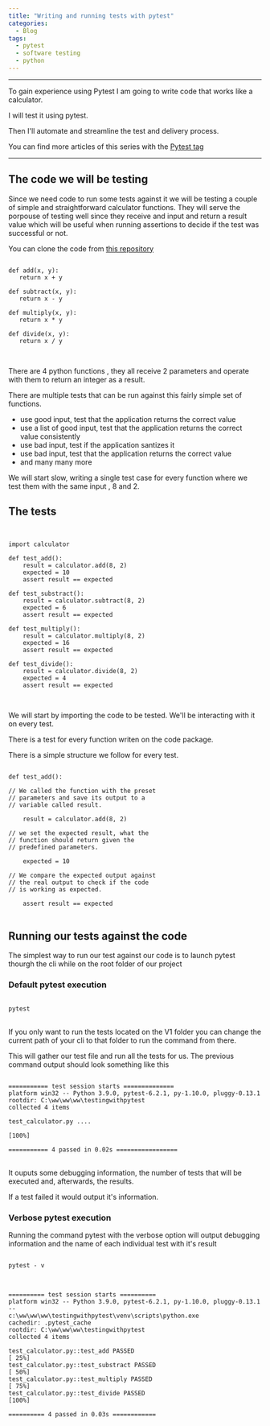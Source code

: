 ```yaml
---
title: "Writing and running tests with pytest"
categories:
  - Blog
tags:
  - pytest
  - software testing
  - python
---
```

<hr>
To gain experience using Pytest I am going to write code that works like a calculator.

I will test it using pytest.

Then I'll automate and streamline the test and delivery process.

You can find more articles of this series with the  <a href="https://estebanherlein.github.io/tags/#pytest">Pytest tag</a>  
<hr>

<h2>The code we will be testing</h2>

Since we need code to run some tests against it we will be testing a couple of simple and straightforward calculator functions. They will serve the porpouse of testing well since they receive and input and return a result value which will be useful when running assertions to decide if the test was successful or not.

You can clone the code from  <a href="https://github.com/estebanherlein/introtopytest">this repository</a>

<pre>
<code>
def add(x, y):
   return x + y

def subtract(x, y):
   return x - y

def multiply(x, y):
   return x * y

def divide(x, y):
   return x / y

</code>
</pre>

There are 4 python functions , they all receive 2 parameters and operate with them to return an integer as a result.

There are multiple tests that can be run against this fairly simple set of functions.

<ul>
<li>use good input, test that the application returns the correct value</li>
<li>use a list of good input, test that the application returns the correct value consistently</li>
<li>use bad input, test if the application santizes it</li>
<li>use bad input, test that the application returns the correct value</li>
<li>and many many more</li>
</ul>

We will start slow, writing a single test case for every function where we test them with the same input , 8 and 2.

<h2>The tests</h2>

<pre>
<code>

import calculator

def test_add():
    result = calculator.add(8, 2)
    expected = 10
    assert result == expected

def test_substract():
    result = calculator.subtract(8, 2)
    expected = 6
    assert result == expected

def test_multiply():
    result = calculator.multiply(8, 2)
    expected = 16
    assert result == expected

def test_divide():
    result = calculator.divide(8, 2)
    expected = 4
    assert result == expected

</code>
</pre>

We will start by importing the code to be tested. We'll be interacting with it on every test.

There is a test for every function writen on the code package.

There is a simple structure we follow for every test.


<pre>
<code>
def test_add():

// We called the function with the preset 
// parameters and save its output to a 
// variable called result.

    result = calculator.add(8, 2)
	
// we set the expected result, what the 
// function should return given the 
// predefined parameters.

    expected = 10
	
// We compare the expected output against
// the real output to check if the code 
// is working as expected.

    assert result == expected
</code>
</pre>

<h2> Running our tests against the code </h2>


The simplest way to run our test against our code is to launch pytest thourgh the cli while on the root folder of our project

<h3>Default pytest execution </h3>
<pre>
<code>
pytest
</code>
</pre>

If you only want to run the tests located on the V1 folder you can change the current path of your cli to that folder to run the command from there.


This will gather our test file and run all the tests for us. The previous command output should look something like this


<pre>
<code>
=========== test session starts ==============
platform win32 -- Python 3.9.0, pytest-6.2.1, py-1.10.0, pluggy-0.13.1
rootdir: C:\ww\ww\ww\testingwithpytest
collected 4 items

test_calculator.py ....

[100%]

=========== 4 passed in 0.02s =================
</code>
</pre>

It ouputs some debugging information, the number of tests that will be executed  and, afterwards, the results.

If a test failed it would output it's information.


<h3>Verbose pytest execution </h3>

Running the command pytest with the verbose option will output debugging information and the name of each individual test with it's result

<pre>
<code>
pytest - v
</code>
</pre>


<pre>
<code>
========== test session starts ==========
platform win32 -- Python 3.9.0, pytest-6.2.1, py-1.10.0, pluggy-0.13.1 -- 
c:\ww\ww\ww\testingwithpytest\venv\scripts\python.exe
cachedir: .pytest_cache
rootdir: C:\ww\ww\ww\testingwithpytest
collected 4 items

test_calculator.py::test_add PASSED
[ 25%]
test_calculator.py::test_substract PASSED
[ 50%]
test_calculator.py::test_multiply PASSED
[ 75%]
test_calculator.py::test_divide PASSED
[100%]

========== 4 passed in 0.03s ============
</code>
</pre>